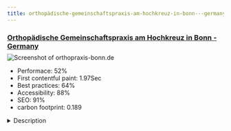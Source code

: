 ```yaml
---
title: orthopädische-gemeinschaftspraxis-am-hochkreuz-in-bonn---germany
---
```


<div style="height: 3rem">
  <a href="https://www.orthopraxis-bonn.de"><h3>Orthopädische Gemeinschaftspraxis am Hochkreuz in Bonn - Germany</h3></a>
</div>
<img loading="lazy" src="/images/thumbs/orthopraxis-bonn.de.jpg" alt="Screenshot of orthopraxis-bonn.de" />
<ul>
  <li>Performace: 52%</li>
  <li>
    First contentful paint:
    1.97Sec
  </li>
  <li>Best practices: 64%</li>
  <li>Accessibility: 88%</li>
  <li>SEO: 91%</li>
  <li>carbon footprint: 0.189</li>
</ul>
<details>
  <summary>Description</summary>
  <p>Website of 3 orthopaedic specialists from Bonn - Germany. They own a very big practice and are experienced in their fields. Surgery is offered as well for their patients.The site was built with the newest Joomla!-system. Various security software is used as well (RSFirewall, etc.). The site was moved from a TYPO3-system and cleaned a lot in terms of content and code - the ranking results were very positive for main keywords in Germany and their targeted city Bonn. A custom module has been created to scrape data from Jameda (a website that lets patients evaluate their doctors) to display the practice overall rating.</p>
</details>


